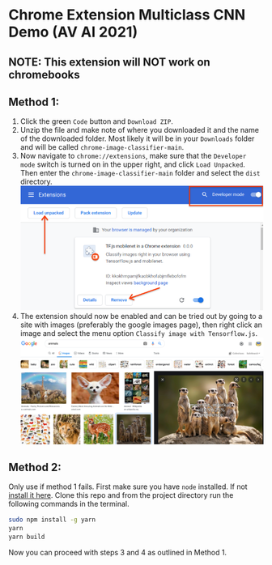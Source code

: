 # Chrome Extension Multiclass CNN Demo (AV AI 2021)
## NOTE: This extension will NOT work on chromebooks

Method 1:
----
1. Click the green `Code` button and `Download ZIP`. 
2. Unzip the file and make note of where you downloaded it and the name of the downloaded folder. Most likely it will be in your `Downloads` folder and will be called `chrome-image-classifier-main`. 
3. Now navigate to `chrome://extensions`, make sure that the `Developer mode` switch is turned on in the upper right, and click `Load Unpacked`.  Then enter the `chrome-image-classifier-main` folder and select the `dist` directory.
![install page illustration](./install.png "install page")
4. The extension should now be enabled and can be tried out by going to a site with images (preferably the google images page), then right click an image and select the menu option `Classify image with Tensorflow.js`.
![usage](./usage.png "usage")

Method 2:
----

Only use if method 1 fails. First make sure you have `node` installed. If not [install it here](https://nodejs.org/en/). Clone this repo and from the project directory run the following commands in the terminal.

```sh
sudo npm install -g yarn
yarn
yarn build
```
Now you can proceed with steps 3 and 4 as outlined in Method 1.
